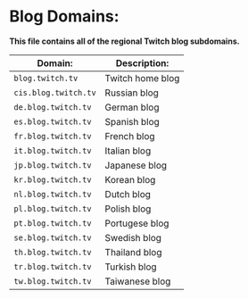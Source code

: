 # Blog Domains:

**This file contains all of the regional Twitch blog subdomains.**

| Domain:  | Description: |
| ------------- | ------------- |
| `blog.twitch.tv`  | Twitch home blog  |
| `cis.blog.twitch.tv`  | Russian blog  |
| `de.blog.twitch.tv`  | German blog  |
| `es.blog.twitch.tv`  | Spanish blog  |
| `fr.blog.twitch.tv`  | French blog  |
| `it.blog.twitch.tv`  | Italian blog  |
| `jp.blog.twitch.tv`  | Japanese blog  |
| `kr.blog.twitch.tv`  | Korean blog  |
| `nl.blog.twitch.tv`  | Dutch blog  |
| `pl.blog.twitch.tv`  | Polish blog  |
| `pt.blog.twitch.tv`  | Portugese blog  |
| `se.blog.twitch.tv`  | Swedish blog  |
| `th.blog.twitch.tv`  | Thailand blog  |
| `tr.blog.twitch.tv`  | Turkish blog  |
| `tw.blog.twitch.tv`  | Taiwanese blog  |